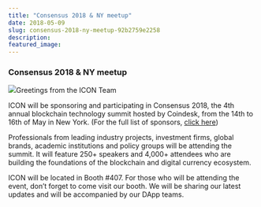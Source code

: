 ```yaml
---
title: "Consensus 2018 & NY meetup"
date: 2018-05-09
slug: consensus-2018-ny-meetup-92b2759e2258
description:
featured_image:
---
```


### Consensus 2018 & NY meetup

![](https://cdn-images-1.medium.com/max/800/0*vsjMLaNg1xMoayG5.)Greetings from the ICON Team

ICON will be sponsoring and participating in Consensus 2018, the 4th annual blockchain technology summit hosted by Coindesk, from the 14th to 16th of May in New York. (For the full list of sponsors, [click here](https://www.coindesk.com/events/consensus-2018/sponsors/))

Professionals from leading industry projects, investment firms, global brands, academic institutions and policy groups will be attending the summit. It will feature 250+ speakers and 4,000+ attendees who are building the foundations of the blockchain and digital currency ecosystem.

ICON will be located in Booth #407. For those who will be attending the event, don’t forget to come visit our booth. We will be sharing our latest updates and will be accompanied by our DApp teams.

